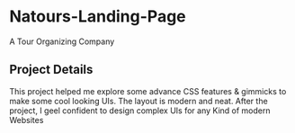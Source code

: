 # Natours-Landing-Page
A Tour Organizing Company

## Project Details
This project helped me explore some advance CSS features & gimmicks to make some cool looking UIs. The layout is modern and neat. After the project, I geel confident to design complex UIs for any Kind of modern Websites
